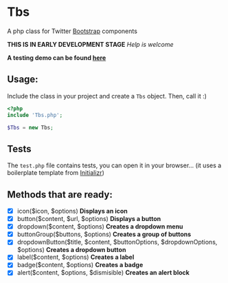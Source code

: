 Tbs
===

A php class for Twitter [Bootstrap](http://getbootstrap.com/) components

**THIS IS IN EARLY DEVELOPMENT STAGE** *Help is welcome*

**A testing demo can be found [here](http://experimentslabs.com/test/tbs/index.php)**
## Usage:
Include the class in your project and create a `Tbs` object. Then, call it :)

```PHP
<?php
include 'Tbs.php';

$Tbs = new Tbs;
```

## Tests
The `test.php` file contains tests, you can open it in your browser... (it uses a boilerplate template from [Initializr](http://www.initializr.com/))

## Methods that are ready:

 - [x] icon($icon, $options) **Displays an icon**
 - [x] button($content, $url, $options) **Displays a button**
 - [x] dropdown($content, $options) **Creates a dropdown menu**
 - [x] buttonGroup($buttons, $options) **Creates a group of buttons**
 - [x] dropdownButton($title, $content, $buttonOptions, $dropdownOptions, $options) **Creates a dropdown button**
 - [x] label($content, $options) **Creates a label**
 - [x] badge($content, $options) **Creates a badge**
 - [x] alert($content, $options, $dismisible) **Creates an alert block**